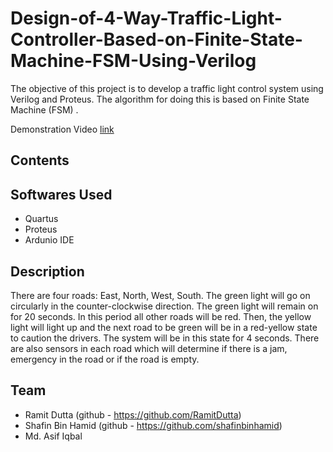 # Design-of-4-Way-Traffic-Light-Controller-Based-on-Finite-State-Machine-FSM-Using-Verilog
The objective of this project is to develop a traffic light control system using Verilog and Proteus. The algorithm for doing this is based on Finite State Machine
(FSM) .

Demonstration Video <a href="https://youtu.be/iB-ycT9aWPk">link</a>

## Contents

## Softwares Used
- Quartus
- Proteus
- Ardunio IDE
## Description
There are four roads: East, North, West, South. The green light will go on
circularly in the counter-clockwise direction. The green light will remain on for 20
seconds. In this period all other roads will be red. Then, the yellow light will light
up and the next road to be green will be in a red-yellow state to caution the
drivers. The system will be in this state for 4 seconds. There are also sensors in
each road which will determine if there is a jam, emergency in the road or if the
road is empty.


## Team
- Ramit Dutta (github - https://github.com/RamitDutta)
- Shafin Bin Hamid (github - https://github.com/shafinbinhamid)
-  Md. Asif Iqbal
